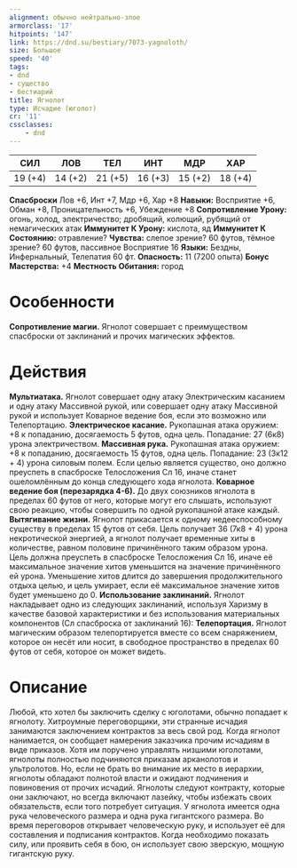 ```yaml
---
alignment: обычно нейтрально-злое
armorclass: '17'
hitpoints: '147'
link: https://dnd.su/bestiary/7073-yagnoloth/
size: Большое
speed: '40'
tags:
- dnd
- существо
- бестиарий
title: Ягнолот
type: Исчадие (юголот)
cr: '11'
cssclasses:
    - dnd
---
```



| СИЛ | ЛОВ | ТЕЛ | ИНТ | МДР | ХАР |
|---|---|---|---|---|---|
| 19 (+4) | 14 (+2) | 21 (+5) | 16 (+3) | 15 (+2) | 18 (+4) |
**Спасброски** Лов +6, Инт +7, Мдр +6, Хар +8
**Навыки:** Восприятие +6, Обман +8, Проницательность +6, Убеждение +8
**Сопротивление Урону:** огонь, холод, электричество; дробящий, колющий, рубящий от немагических атак
**Иммунитет К Урону:** кислота, яд
**Иммунитет К Состоянию:** отравление?
**Чувства:** слепое зрение? 60 футов, тёмное зрение? 60 футов, пассивное Восприятие 16
**Языки:** Бездны, Инфернальный, Телепатия 60 фт.
**Опасность:** 11 (7200 опыта)
**Бонус Мастерства:** +4
**Местность Обитания:** город


# Особенности
**Сопротивление магии.** Ягнолот совершает с преимуществом спасброски от заклинаний и прочих магических эффектов.


# Действия
**Мультиатака.** Ягнолот совершает одну атаку Электрическим касанием и одну атаку Массивной рукой, или совершает одну атаку Массивной рукой и использует Коварное ведение боя, если это возможно или Телепортацию.
**Электрическое касание.** Рукопашная атака оружием: +8 к попаданию, досягаемость 5 футов, одна цель. Попадание: 27 (6к8) урона электричеством.
**Массивная рука.** Рукопашная атака оружием: +8 к попаданию, досягаемость 15 футов, одна цель. Попадание: 23 (3к12 + 4) урона силовым полем. Если целью является существо, оно должно преуспеть в спасброске Телосложения Сл 16, иначе станет ошеломлённым до конца следующего хода ягнолота.
**Коварное ведение боя (перезарядка 4-6).** До двух союзников ягнолота в пределах 60 футов от него, которые могут его слышать, используют свою реакцию, чтобы совершить по одной рукопашной атаке каждый.
**Вытягивание жизни.** Ягнолот прикасается к одному недееспособному существу в пределах 15 футов от себя. Цель получает 36 (7к8 + 4) урона некротической энергией, а ягнолот получает временные хиты в количестве, равном половине причинённого таким образом урона. Цель должна преуспеть в спасброске Телосложения Сл 16, иначе её максимальное значение хитов уменьшится на значение причинённого ей урона. Уменьшение хитов длится до завершения продолжительного отдыха целью, и цель умирает, если её максимальное значение хитов будет уменьшено до 0.
**Использование заклинаний.** Ягнолот накладывает одно из следующих заклинаний, используя Харизму в качестве базовой характеристики и без использования материальных компонентов (Сл спасброска от заклинаний 16):
**Телепортация.** Ягнолот магическим образом телепортируется вместе со всем снаряжением, которое он несёт или носит, в свободное пространство в пределах 60 футов от себя, которое он может видеть.


# Описание
Любой, кто хотел бы заключить сделку с юголотами, обычно попадает к ягнолоту. Хитроумные переговорщики, эти странные исчадия занимаются заключением контрактов за весь свой род. Когда ягнолот нанимается, он сообщает намерения заказчика прочим исчадиям в виде приказов. Хотя им поручено управлять низшими юголотами, ягнолоты полностью подчиняются приказам арканолотов и ультролотов. Но, если не брать во внимание их место в иерархии, ягнолоты обладают полнотой власти и ожидают подчинения и повиновения от прочих исчадий. Ягнолоты следуют контракту, которые они заключают, но всегда включают лазейку, чтобы избежать своих обязательств, если того потребует ситуация. У ягнолота имеется одна рука человеческого размера и одна рука гигантского размера. Во время переговоров открывает человеческую руку, и использует её для составления и подписания контрактов. Когда необходимо показать силу, или проявить себя в бою, он использует свою зверскую, мощную гигантскую руку.